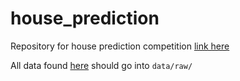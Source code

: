 # house_prediction

Repository for house prediction competition [link here](https://www.kaggle.com/c/house-prices-advanced-regression-techniques)

All data found [here](https://www.kaggle.com/c/house-prices-advanced-regression-techniques/data) should go into `data/raw/`

